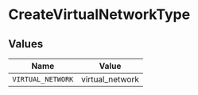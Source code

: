 # CreateVirtualNetworkType


## Values

| Name              | Value             |
| ----------------- | ----------------- |
| `VIRTUAL_NETWORK` | virtual_network   |